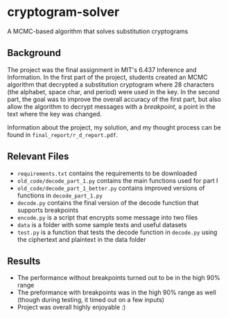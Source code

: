 # cryptogram-solver
A MCMC-based algorithm that solves substitution cryptograms

## Background
The project was the final assignment in MIT's 6.437 Inference and Information. In the first part of the project, students created an MCMC algorithm that decrypted a substitution cryptogram where 28 characters (the alphabet, space char, and period) were used in the key. In the second part, the goal was to improve the overall accuracy of the first part, but also allow the algorithm to decrypt messages with a *breakpoint*, a point in the text where the key was changed.

Information about the project, my solution, and my thought process can be found in `final_report/r_d_report.pdf`.

## Relevant Files

- `requirements.txt` contains the requirements to be downloaded
- `old_code/decode_part_1.py` contains the main functions used for part I
- `old_code/decode_part_1_better.py` contains improved versions of functions in `decode_part_1.py`
- `decode.py` contains the final version of the decode function that supports breakpoints
- `encode.py` is a script that encrypts some message into two files
- `data` is a folder with some sample texts and useful datasets
- `test.py` is a function that tests the decode function in `decode.py` using the ciphertext and plaintext in the data folder

## Results

- The performance without breakpoints turned out to be in the high 90% range
- The preformance with breakpoints was in the high 90% range as well (though during testing, it timed out on a few inputs)
- Project was overall highly enjoyable :)
